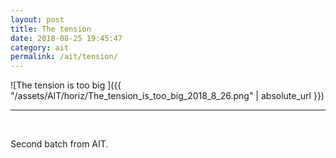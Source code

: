 ```yaml
---
layout: post
title: The tension
date: 2018-08-25 19:45:47
category: ait
permalink: /ait/tension/ 
---
```


![The tension is too big ]({{ "/assets/AIT/horiz/The_tension_is_too_big_2018_8_26.png" | absolute_url }})

---

&nbsp;
&nbsp;


Second batch from AIT.
